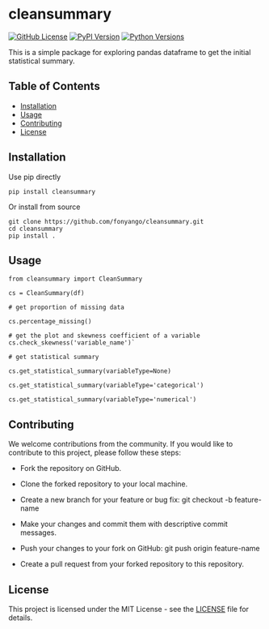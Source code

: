# cleansummary

[![GitHub License](https://img.shields.io/github/license/fonyango/cleansummary)](https://github.com/fonyango/cleansummary/blob/master/LICENSE)
[![PyPI Version](https://img.shields.io/pypi/v/cleansummary)](https://pypi.org/project/cleansummary/)
[![Python Versions](https://img.shields.io/pypi/pyversions/cleansummary)](https://pypi.org/project/cleansummary/)

This is a simple package for exploring pandas dataframe to get the initial statistical summary.

## Table of Contents

- [Installation](#installation)
- [Usage](#usage)
- [Contributing](#contributing)
- [License](#license)

## Installation

Use pip directly

`pip install cleansummary`

Or install from source

```
git clone https://github.com/fonyango/cleansummary.git
cd cleansummary
pip install .
```

## Usage

```
from cleansummary import CleanSummary

cs = CleanSummary(df)

# get proportion of missing data 

cs.percentage_missing()

# get the plot and skewness coefficient of a variable
cs.check_skewness('variable_name')`

# get statistical summary

cs.get_statistical_summary(variableType=None)

cs.get_statistical_summary(variableType='categorical')

cs.get_statistical_summary(variableType='numerical')
```
## Contributing

We welcome contributions from the community. If you would like to contribute to this project, please follow these steps:

- Fork the repository on GitHub.

- Clone the forked repository to your local machine.

- Create a new branch for your feature or bug fix: git checkout -b feature-name

- Make your changes and commit them with descriptive commit messages.

- Push your changes to your fork on GitHub: git push origin feature-name

- Create a pull request from your forked repository to this repository.

## License

This project is licensed under the MIT License - see the [LICENSE](https://github.com/fonyango/cleansummary/blob/master/license.txt) file for details.



